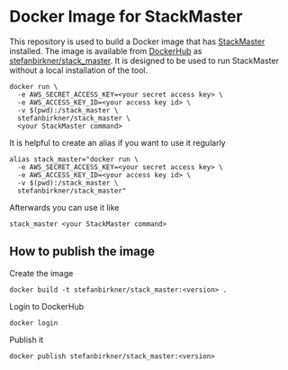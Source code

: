 # Docker Image for StackMaster

This repository is used to build a Docker image that has
[StackMaster](https://github.com/envato/stack_master) installed. The image is
available from [DockerHub](https://hub.docker.com/) as
[stefanbirkner/stack_master](https://hub.docker.com/r/stefanbirkner/stack_master/).
It is designed to be used to run StackMaster without a local installation of
the tool.

    docker run \
      -e AWS_SECRET_ACCESS_KEY=<your secret access key> \
      -e AWS_ACCESS_KEY_ID=<your access key id> \
      -v $(pwd):/stack_master \
      stefanbirkner/stack_master \
      <your StackMaster command>

It is helpful to create an alias if you want to use it regularly

    alias stack_master="docker run \
      -e AWS_SECRET_ACCESS_KEY=<your secret access key> \
      -e AWS_ACCESS_KEY_ID=<your access key id> \
      -v $(pwd):/stack_master \
      stefanbirkner/stack_master"

Afterwards you can use it like

    stack_master <your StackMaster command>

## How to publish the image

Create the image

    docker build -t stefanbirkner/stack_master:<version> .

Login to DockerHub

    docker login

Publish it

    docker publish stefanbirkner/stack_master:<version>
